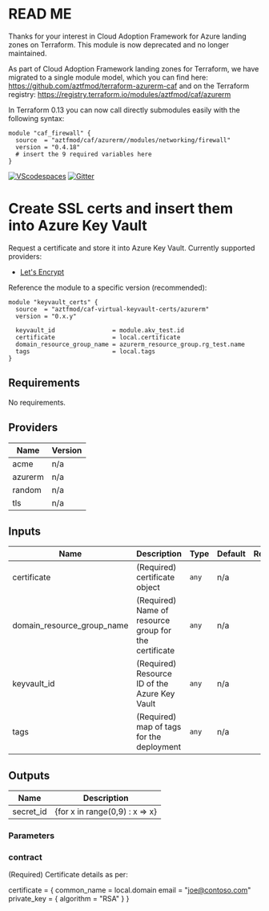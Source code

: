 # **READ ME**

Thanks for your interest in Cloud Adoption Framework for Azure landing zones on Terraform.
This module is now deprecated and no longer maintained. 

As part of Cloud Adoption Framework landing zones for Terraform, we have migrated to a single module model, which you can find here: https://github.com/aztfmod/terraform-azurerm-caf and on the Terraform registry: https://registry.terraform.io/modules/aztfmod/caf/azurerm 

In Terraform 0.13 you can now call directly submodules easily with the following syntax:
```hcl
module "caf_firewall" {
  source  = "aztfmod/caf/azurerm//modules/networking/firewall"
  version = "0.4.18"
  # insert the 9 required variables here
}
```

[![VScodespaces](https://img.shields.io/endpoint?url=https%3A%2F%2Faka.ms%2Fvso-badge)](https://online.visualstudio.com/environments/new?name=terraform-azurerm-caf-caf-keyvault-certs&repo=aztfmod/terraform-azurerm-caf-caf-keyvault-certs)
[![Gitter](https://badges.gitter.im/aztfmod/community.svg)](https://gitter.im/aztfmod/community?utm_source=badge&utm_medium=badge&utm_campaign=pr-badge)


# Create SSL certs and insert them into Azure Key Vault

Request a certificate and store it into Azure Key Vault.
Currently supported providers:
- [Let's Encrypt](https://letsencrypt.org/)


Reference the module to a specific version (recommended):

```hcl
module "keyvault_certs" {
  source  = "aztfmod/caf-virtual-keyvault-certs/azurerm"
  version = "0.x.y"

  keyvault_id                = module.akv_test.id
  certificate                = local.certificate
  domain_resource_group_name = azurerm_resource_group.rg_test.name
  tags                       = local.tags
}
```

<!--- BEGIN_TF_DOCS --->
## Requirements

No requirements.

## Providers

| Name | Version |
|------|---------|
| acme | n/a |
| azurerm | n/a |
| random | n/a |
| tls | n/a |

## Inputs

| Name | Description | Type | Default | Required |
|------|-------------|------|---------|:--------:|
| certificate | (Required) certificate object | `any` | n/a | yes |
| domain\_resource\_group\_name | (Required) Name of resource group for the certificate | `any` | n/a | yes |
| keyvault\_id | (Required) Resource ID of the Azure Key Vault | `any` | n/a | yes |
| tags | (Required) map of tags for the deployment | `any` | n/a | yes |

## Outputs

| Name | Description |
|------|-------------|
| secret\_id | {for x in range(0,9) : x => x} |

<!--- END_TF_DOCS --->

### Parameters 

### contract 
(Required) Certificate details as per: 

  certificate = {
    common_name = local.domain
    email       = "joe@contoso.com"
    private_key = {
      algorithm = "RSA"
    }
  }
